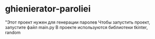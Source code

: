 # ghienierator-paroliei
"Этот проект нужен для генерации паролев
Чтобы запустить проект, запустите файл main.py
В проекте используются библиотеки tkinter, random
